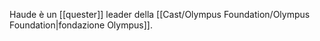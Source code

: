 Haude è un [[quester]] leader della [[Cast/Olympus Foundation/Olympus Foundation|fondazione Olympus]].